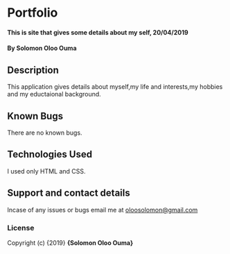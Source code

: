 # Portfolio
#### This is site that gives some details about my self, 20/04/2019
#### By **Solomon Oloo Ouma**
## Description
This application gives details about myself,my life and interests,my hobbies and my eductaional background.
## Known Bugs
There are no known bugs.
## Technologies Used
I used only HTML and CSS.
## Support and contact details
Incase of any issues or bugs email me at oloosolomon@gmail.com
### License
Copyright (c) {2019} **{Solomon Oloo Ouma}**
